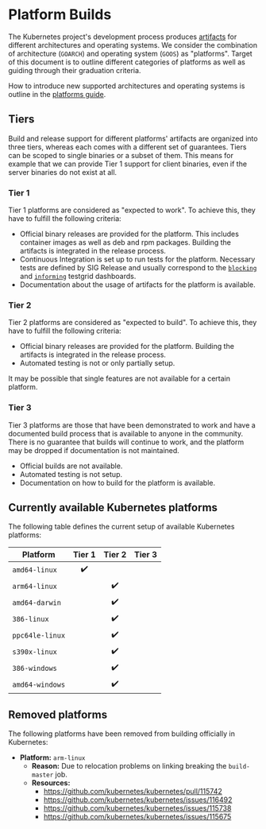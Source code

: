 # Platform Builds

The Kubernetes project's development process produces
[artifacts](../artifacts.md) for different architectures and operating systems.
We consider the combination of architecture (`GOARCH`) and operating system
(`GOOS`) as "platforms". Target of this document is to outline different
categories of platforms as well as guiding through their graduation criteria.

How to introduce new supported architectures and operating systems is outline in
the [platforms guide](guide.md).

## Tiers

Build and release support for different platforms' artifacts are organized into
three tiers, whereas each comes with a different set of guarantees. Tiers can be
scoped to single binaries or a subset of them. This means for example that we
can provide Tier 1 support for client binaries, even if the server binaries do
not exist at all.

### Tier 1

Tier 1 platforms are considered as "expected to work". To achieve this, they
have to fulfill the following criteria:

- Official binary releases are provided for the platform. This includes
  container images as well as deb and rpm packages. Building the artifacts is
  integrated in the release process.
- Continuous Integration is set up to run tests for the platform. Necessary
  tests are defined by SIG Release and usually correspond to the
  [`blocking`](https://testgrid.k8s.io/sig-release-master-blocking) and
  [`informing`](https://testgrid.k8s.io/sig-release-master-informing) testgrid
  dashboards.
- Documentation about the usage of artifacts for the platform is available.

### Tier 2

Tier 2 platforms are considered as "expected to build". To achieve this, they
have to fulfill the following criteria:

- Official binary releases are provided for the platform. Building the artifacts
  is integrated in the release process.
- Automated testing is not or only partially setup.

It may be possible that single features are not available for a certain
platform.

### Tier 3

Tier 3 platforms are those that have been demonstrated to work and have a
documented build process that is available to anyone in the community. There is
no guarantee that builds will continue to work, and the platform may be dropped
if documentation is not maintained.

- Official builds are not available.
- Automated testing is not setup.
- Documentation on how to build for the platform is available.

## Currently available Kubernetes platforms

The following table defines the current setup of available Kubernetes platforms:

| Platform        |       Tier 1       |       Tier 2       | Tier 3 |
| --------------- | :----------------: | :----------------: | :----: |
| `amd64-linux`   | :heavy_check_mark: |                    |        |
| `arm64-linux`   |                    | :heavy_check_mark: |        |
| `amd64-darwin`  |                    | :heavy_check_mark: |        |
| `386-linux`     |                    | :heavy_check_mark: |        |
| `ppc64le-linux` |                    | :heavy_check_mark: |        |
| `s390x-linux`   |                    | :heavy_check_mark: |        |
| `386-windows`   |                    | :heavy_check_mark: |        |
| `amd64-windows` |                    | :heavy_check_mark: |        |

## Removed platforms

The following platforms have been removed from building officially in
Kubernetes:

- **Platform:** `arm-linux`
  - **Reason:** Due to relocation problems on linking breaking the `build-master` job.
  - **Resources:**
    - https://github.com/kubernetes/kubernetes/pull/115742
    - https://github.com/kubernetes/kubernetes/issues/116492
    - https://github.com/kubernetes/kubernetes/issues/115738
    - https://github.com/kubernetes/kubernetes/issues/115675
